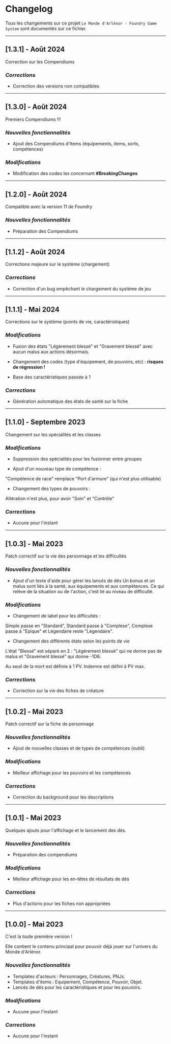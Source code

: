 # Changelog

Tous les changements sur ce projet `Le Monde d'Arlénor - Foundry Game System` sont documentés sur ce fichier.

---

## [1.3.1] - Août 2024

Correction sur les Compendiums

### *Corrections*

- Correction des versions non compatibles

---

## [1.3.0] - Août 2024

Premiers Compendiums !!!

### *Nouvelles fonctionnalités*

- Ajout des Compendiums d'items (équipements, items, sorts, compétences)

### *Modifications*

- Modification des codes les concernant **#BreakingChanges**

---

## [1.2.0] - Août 2024

Compatible avec la version 11 de Foundry

### *Nouvelles fonctionnalités*

- Préparation des Compendiums

---

## [1.1.2] - Août 2024

Corrections majeure sur le système (chargement)

### *Corrections*

- Correction d'un bug empêchant le chargement du système de jeu

---

## [1.1.1] - Mai 2024

Corrections sur le système (points de vie, caractéristiques)

### *Modifications*

- Fusion des états "Légèrement blessé" et "Gravement blessé" avec aucun malus aux actions désormais.

- Changement des codes (type d'équipement, de pouvoirs, etc) : **risques de régression !**

- Base des caractéristiques passée à 1

### *Corrections*

- Génération automatique des états de santé sur la fiche

---

## [1.1.0] - Septembre 2023

Changement sur les spécialités et les classes

### *Modifications*

- Suppression des spécialités pour les fusionner entre groupes

- Ajout d'un nouveau type de compétence :

"Compétence de race" remplace "Port d'armure" (qui n'est plus utilisable)

- Changement des types de pouvoirs :

Altération n'est plus, pour avoir "Soin" et "Contrôle"

### *Corrections*

- Aucune pour l'instant

---

## [1.0.3] - Mai 2023

Patch correctif sur la vie des personnage et les difficultés

### *Nouvelles fonctionnalités*

- Ajout d'un texte d'aide pour gérer les lancés de dés
Un bonus et un malus sont liés à la santé, aux équipements et aux compétences.
Ce qui relève de la situation ou de l'action, c'est lié au niveau de difficulté.

### *Modifications*

- Changement de label pour les difficultés :

Simple passe en "Standard", Standard passe à "Complexe", Complexe passe à "Epique" et Légendaire reste "Légendaire".

- Changement des différents états selon les points de vie

L'état "Blessé" est séparé en 2 : "Légèrement blessé" qui ne donne pas de malus et "Gravement blessé" qui donne -1D6.

Au seuil de la mort est définie à 1 PV.
Indemne est défini à PV max.

### *Corrections*

- Correction sur la vie des fiches de créature

---

## [1.0.2] - Mai 2023

Patch correctif sur la fiche de personnage

### *Nouvelles fonctionnalités*

- Ajout de nouvelles classes et de types de compétences (oubli)

### *Modifications*

- Meilleur affichage pour les pouvoirs et les compétences

### *Corrections*

- Correction du background pour les descriptions

---

## [1.0.1] - Mai 2023

Quelques ajouts pour l'affichage et le lancement des dés.

### *Nouvelles fonctionnalités*

- Préparation des compendiums

### *Modifications*

- Meilleur affichage pour les en-têtes de résultats de dés

### *Corrections*

- Plus d'actions pour les fiches non appropriées

---

## [1.0.0] - Mai 2023

C'est la toute première version !

Elle contient le contenu principal pour pouvoir déjà jouer sur l'univers du Monde d'Arlénor.

### *Nouvelles fonctionnalités*

- Templates d'acteurs : Personnages, Créatures, PNJs.
- Templates d'items : Equipement, Compétence, Pouvoir, Objet.
- Lancés de dés pour les caractéristiques et pour les pouvoirs.

### *Modifications*

- Aucune pour l'instant

### *Corrections*

- Aucune pour l'instant
